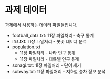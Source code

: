 # 과제 데이터
과제에서 사용하는 데이터 파일들입니다.
- football_data.txt: 11장 파일처리 - 축구 통계
- iris.txt: 11장 파일처리 - 붓꽃 데이터 분석
- population.txt
    - 11장 파일처리 - 나라 인구 통계
    - 11장 파일처리 - 대륙별 인구 통계
- sonagi.txt: 11장 파일처리 - 단어 세기
- subway.txt: 11장 파일처리 - 지하철 승차 정보 분석
